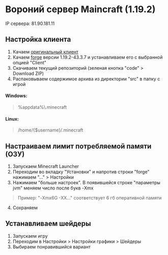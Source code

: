 # Вороний сервер Maincraft (1.19.2)

IP сервера: 81.90.181.11

## Настройка клиента
1. Качаем [оригинальный клиент](https://www.minecraft.net/ru-ru/download)
2. Качаем [forge](http://files.minecraftforge.net/) версии 1.19.2-43.3.7 и устанавливаем его с выбранной опцией "Client"
3. Скачиваем текущий репозиторий (зеленая кнопка "code" > Download ZIP)
4. Распаковываем содержимое архива из директории "src" в папку с игрой 

#### Windows:
   >%appdata%\\.minecraft

#### Linux:
   >/home/{$username}/.minecraft

## Настраиваем лимит потребляемой памяти (ОЗУ)
1. Запускаем Minecraft Launcher
2. Переходим во вкладку "Установки" и напротив строки "forge" нажимаем "..." > Настройки
3. Нажимаем "больше настроек". В появившейся строке "параметры jvm" меняем число после букв -Xmx
>Пример: "-Xmx6G -XX..." соответствует 6 гб оперативной памяти
4. Сохраняем

## Устанавливаем шейдеры
1. Запускаем игру
2. Переходим в Настройки > Настройки графики > Шейдеры
3. Выбираем понравившийся вариант

